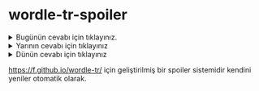 # wordle-tr-spoiler

<details>
  <summary>Bugünün cevabı için tıklayınız.</summary>
  <br>
    <b> atmak </b>
</details>

<details>
  <summary>Yarının cevabı için tıklayınız</summary>
  <br>
   <b> miyav </b>
</details>

<details>
  <summary>Dünün cevabı için tıklayınız </summary>
  <br>
  <b> revaç </b>
</details>

https://f.github.io/wordle-tr/ için geliştirilmiş bir spoiler sistemidir kendini yeniler otomatik olarak.

